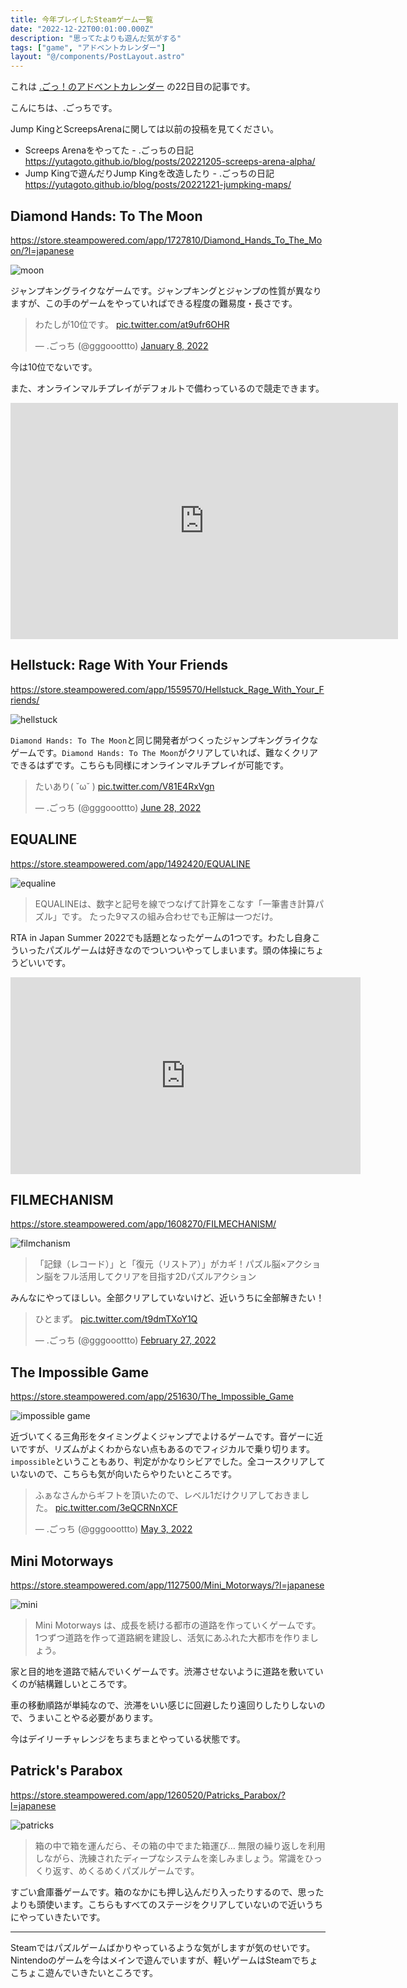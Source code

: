 ```yaml
---
title: 今年プレイしたSteamゲーム一覧
date: "2022-12-22T00:01:00.000Z"
description: "思ってたよりも遊んだ気がする"
tags: ["game", "アドベントカレンダー"]
layout: "@/components/PostLayout.astro"
---
```


これは [.ごっ！のアドベントカレンダー](https://adventar.org/calendars/8199) の22日目の記事です。

こんにちは、.ごっちです。

Jump KingとScreepsArenaに関しては以前の投稿を見てください。

- Screeps Arenaをやってた - .ごっちの日記 https://yutagoto.github.io/blog/posts/20221205-screeps-arena-alpha/
- Jump Kingで遊んだりJump Kingを改造したり - .ごっちの日記 https://yutagoto.github.io/blog/posts/20221221-jumpking-maps/

## Diamond Hands: To The Moon

https://store.steampowered.com/app/1727810/Diamond_Hands_To_The_Moon/?l=japanese

![moon](/blog/assets/images//posts/20221222-steam-game-playlist/diamond_hands.png)

ジャンプキングライクなゲームです。ジャンプキングとジャンプの性質が異なりますが、この手のゲームをやっていればできる程度の難易度・長さです。

<blockquote class="twitter-tweet"><p lang="ja" dir="ltr">わたしが10位です。 <a href="https://t.co/at9ufr6OHR">pic.twitter.com/at9ufr6OHR</a></p>&mdash; .ごっち (@gggooottto) <a href="https://twitter.com/gggooottto/status/1479743216278970369?ref_src=twsrc%5Etfw">January 8, 2022</a></blockquote> <script async src="https://platform.twitter.com/widgets.js" charset="utf-8"></script>

今は10位でないです。

また、オンラインマルチプレイがデフォルトで備わっているので競走できます。

<iframe src="https://clips.twitch.tv/embed?clip=EsteemedAgilePonyUWot-HJB7XL0HV71iG-nU&parent=yutagoto.github.io&autoplay=false" frameborder="0" allowfullscreen="true" scrolling="no" height="378" width="620"></iframe>

## Hellstuck: Rage With Your Friends

https://store.steampowered.com/app/1559570/Hellstuck_Rage_With_Your_Friends/

![hellstuck](/blog/assets/images//posts/20221222-steam-game-playlist/hellstuck.png)

`Diamond Hands: To The Moon`と同じ開発者がつくったジャンプキングライクなゲームです。`Diamond Hands: To The Moon`がクリアしていれば、難なくクリアできるはずです。こちらも同様にオンラインマルチプレイが可能です。

<blockquote class="twitter-tweet"><p lang="ja" dir="ltr">たいあり( ˘ω˘ ) <a href="https://t.co/V81E4RxVgn">pic.twitter.com/V81E4RxVgn</a></p>&mdash; .ごっち (@gggooottto) <a href="https://twitter.com/gggooottto/status/1541762181057744896?ref_src=twsrc%5Etfw">June 28, 2022</a></blockquote> <script async src="https://platform.twitter.com/widgets.js" charset="utf-8"></script>

## EQUALINE

https://store.steampowered.com/app/1492420/EQUALINE

![equaline](/blog/assets/images//posts/20221222-steam-game-playlist/equaline.png)

> EQUALINEは、数字と記号を線でつなげて計算をこなす「一筆書き計算パズル」です。 たった9マスの組み合わせでも正解は一つだけ。

RTA in Japan Summer 2022でも話題となったゲームの1つです。わたし自身こういったパズルゲームは好きなのでついついやってしまいます。頭の体操にちょうどいいです。

<iframe width="560" height="315" src="https://www.youtube.com/embed/cAKrU3tlD7o" title="YouTube video player" frameborder="0" allow="accelerometer; autoplay; clipboard-write; encrypted-media; gyroscope; picture-in-picture" allowfullscreen></iframe>

## FILMECHANISM

https://store.steampowered.com/app/1608270/FILMECHANISM/

![filmchanism](/blog/assets/images//posts/20221222-steam-game-playlist/filmechanism.png)

> 「記録（レコード）」と「復元（リストア）」がカギ！パズル脳×アクション脳をフル活用してクリアを目指す2Dパズルアクション

みんなにやってほしい。全部クリアしていないけど、近いうちに全部解きたい！

<blockquote class="twitter-tweet"><p lang="ja" dir="ltr">ひとまず。 <a href="https://t.co/t9dmTXoY1Q">pic.twitter.com/t9dmTXoY1Q</a></p>&mdash; .ごっち (@gggooottto) <a href="https://twitter.com/gggooottto/status/1497786041284980739?ref_src=twsrc%5Etfw">February 27, 2022</a></blockquote> <script async src="https://platform.twitter.com/widgets.js" charset="utf-8"></script>

## The Impossible Game

https://store.steampowered.com/app/251630/The_Impossible_Game

![impossible game](/blog/assets/images//posts/20221222-steam-game-playlist/impossiblegame.png)

近づいてくる三角形をタイミングよくジャンプでよけるゲームです。音ゲーに近いですが、リズムがよくわからない点もあるのでフィジカルで乗り切ります。`impossible`ということもあり、判定がかなりシビアでした。全コースクリアしていないので、こちらも気が向いたらやりたいところです。

<blockquote class="twitter-tweet"><p lang="ja" dir="ltr">ふぁなさんからギフトを頂いたので、レベル1だけクリアしておきました。 <a href="https://t.co/3eQCRNnXCF">pic.twitter.com/3eQCRNnXCF</a></p>&mdash; .ごっち (@gggooottto) <a href="https://twitter.com/gggooottto/status/1521316122473103364?ref_src=twsrc%5Etfw">May 3, 2022</a></blockquote> <script async src="https://platform.twitter.com/widgets.js" charset="utf-8"></script>

## Mini Motorways

https://store.steampowered.com/app/1127500/Mini_Motorways/?l=japanese

![mini](/blog/assets/images//posts/20221222-steam-game-playlist/motorways.jpg)

> Mini Motorways は、成長を続ける都市の道路を作っていくゲームです。 1つずつ道路を作って道路網を建設し、活気にあふれた大都市を作りましょう。

家と目的地を道路で結んでいくゲームです。渋滞させないように道路を敷いていくのが結構難しいところです。

車の移動順路が単純なので、渋滞をいい感じに回避したり遠回りしたりしないので、うまいことやる必要があります。

今はデイリーチャレンジをちまちまとやっている状態です。

## Patrick's Parabox

https://store.steampowered.com/app/1260520/Patricks_Parabox/?l=japanese

![patricks](/blog/assets/images//posts/20221222-steam-game-playlist/patricks.png)

> 箱の中で箱を運んだら、その箱の中でまた箱運び… 無限の繰り返しを利用しながら、洗練されたディープなシステムを楽しみましょう。常識をひっくり返す、めくるめくパズルゲームです。

すごい倉庫番ゲームです。箱のなかにも押し込んだり入ったりするので、思ったよりも頭使います。こちらもすべてのステージをクリアしていないので近いうちにやっていきたいです。

---

Steamではパズルゲームばかりやっているような気がしますが気のせいです。Nintendoのゲームを今はメインで遊んでいますが、軽いゲームはSteamでちょこちょこ遊んでいきたいところです。
